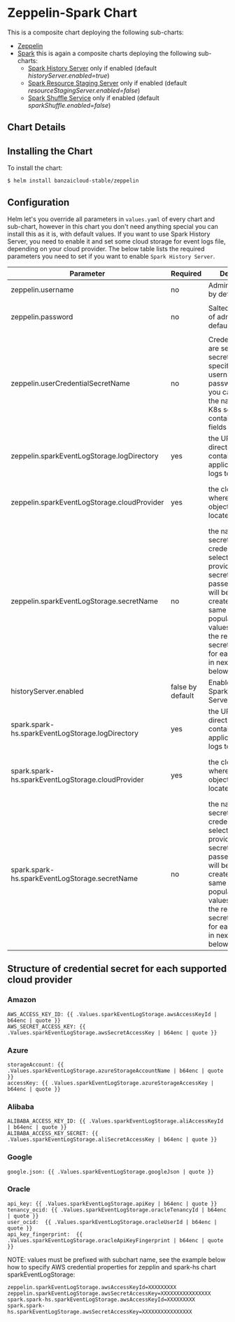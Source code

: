 # Zeppelin-Spark Chart

This is a composite chart deploying the following sub-charts:

- [Zeppelin](https://github.com/banzaicloud/banzai-charts/tree/master/stable/zeppelin)
- [Spark](https://github.com/banzaicloud/banzai-charts/tree/master/stable/spark) this is again a composite charts deploying the following sub-charts:
  - [Spark History Server](https://github.com/banzaicloud/banzai-charts/tree/master/stable/spark-hs) only if enabled (default *historyServer.enabled=true*)
  - [Spark Resource Staging Server](https://github.com/banzaicloud/banzai-charts/tree/master/stable/spark-rss) only if enabled (default *resourceStagingServer.enabled=false*)
  - [Spark Shuffle Service](https://github.com/banzaicloud/banzai-charts/tree/master/stable/spark-shuffle) only if enabled (default *sparkShuffle.enabled=false*)

## Chart Details

## Installing the Chart

To install the chart:

```
$ helm install banzaicloud-stable/zeppelin
```

## Configuration

Helm let's you override all parameters in `values.yaml` of every chart and sub-chart, however in this chart you don't need anything special you can install this as it is, with default values. If you want to use Spark History Server, you need to enable it and set some cloud storage for event logs file, depending on your cloud provider.  The below table lists the required parameters you need to set if you want to enable `Spark History Server`.

| Parameter                            | Required | Description                                                       |Example                           |
| ------------------------------------ | ---------|----------------------------------------------------------------- | ------------------------------------------------------------------------------------------------------------------------------ |
| zeppelin.username                     | no      | Admin username, by default is `admin` | |
| zeppelin.password                     | no      | Salted password of admin user, by default is `zeppelin` | You can salt your own password using [shiro cli tool](http://shiro.apache.org/command-line-hasher.html) ```java -jar ~/dev/tools/shiro-tools-hasher-1.3.2-cli.jar -p``` |
| zeppelin.userCredentialSecretName     | no      | Credentials above are set in a K8s secret. Instead of specifying username & password directly you can provide the name of this K8s secret containing these fields | |
| zeppelin.sparkEventLogStorage.logDirectory                     | yes      |the URL to the directory containing application event logs to load|yourBucketName/eventLogFoloder |
| zeppelin.sparkEventLogStorage.cloudProvider                    | yes      |the cloud provider where the objectstore/bucket located| amazon<br>google<br>azure<br>oracle<br>alibaba |
| zeppelin.sparkEventLogStorage.secretName          | no | the name of K8s secret containing credentials for selected cloud provider. If no secretName is passed then there will be a secret created with the same structure populated from values. Checkout the required secret properties for each provider in next section below. | see below |
| historyServer.enabled           | false by default| Enable deploying Spark History Server | true / false |
| spark.spark-hs.sparkEventLogStorage.logDirectory                     | yes      |the URL to the directory containing application event logs to load|yourBucketName/eventLogFoloder |
| spark.spark-hs.sparkEventLogStorage.cloudProvider                    | yes      |the cloud provider where the objectstore/bucket located| amazon<br>google<br>azure<br>oracle<br>alibaba |
| spark.spark-hs.sparkEventLogStorage.secretName          | no | the name of K8s secret containing credentials for selected cloud provider. If no secretName is passed then there will be a secret created with the same structure populated from values. Checkout the required secret properties for each provider in next section below. | see below |

## Structure of credential secret for each supported cloud provider

### Amazon

```
AWS_ACCESS_KEY_ID: {{ .Values.sparkEventLogStorage.awsAccessKeyId | b64enc | quote }}
AWS_SECRET_ACCESS_KEY: {{ .Values.sparkEventLogStorage.awsSecretAccessKey | b64enc | quote }}
```

### Azure

```
storageAccount: {{ .Values.sparkEventLogStorage.azureStorageAccountName | b64enc | quote }}
accessKey: {{ .Values.sparkEventLogStorage.azureStorageAccessKey | b64enc | quote }}
```

### Alibaba

```
ALIBABA_ACCESS_KEY_ID: {{ .Values.sparkEventLogStorage.aliAccessKeyId | b64enc | quote }}
ALIBABA_ACCESS_KEY_SECRET: {{ .Values.sparkEventLogStorage.aliSecretAccessKey | b64enc | quote }}
```

### Google

```
google.json: {{ .Values.sparkEventLogStorage.googleJson | quote }}
```

### Oracle

```
api_key: {{ .Values.sparkEventLogStorage.apiKey | b64enc | quote }}
tenancy_ocid: {{ .Values.sparkEventLogStorage.oracleTenancyId | b64enc | quote }}
user_ocid:  {{ .Values.sparkEventLogStorage.oracleUserId | b64enc | quote }}
api_key_fingerprint:  {{ .Values.sparkEventLogStorage.oracleApiKeyFingerprint | b64enc | quote }}
```

NOTE: values must be prefixed with subchart name, see the example below how to specify AWS credential properties for zepplin and spark-hs chart sparkEventLogStorage:

```
zeppelin.sparkEventLogStorage.awsAccessKeyId=XXXXXXXXX
zeppelin.sparkEventLogStorage.awsSecretAccessKey=XXXXXXXXXXXXXXXX
spark.spark-hs.sparkEventLogStorage.awsAccessKeyId=XXXXXXXXX
spark.spark-hs.sparkEventLogStorage.awsSecretAccessKey=XXXXXXXXXXXXXXXX
```
